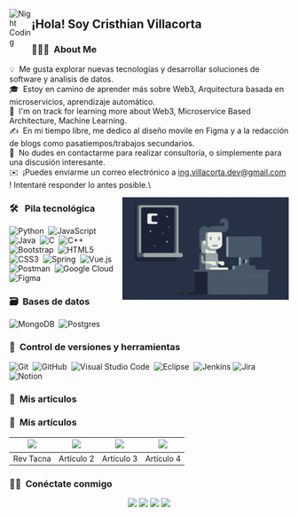 

<img alt="Night Coding" src="./assets/Hand%20Wave.gif" width='40' align="left"/><h2 align="left">¡Hola! Soy Cristhian Villacorta</h2>

<!-- ## 👋 &nbsp;Hey there! I'm Aditya Kanoi -->

### 👨🏻‍💻 &nbsp;About Me

💡 &nbsp;Me gusta explorar nuevas tecnologías y desarrollar soluciones de software y analisis de datos.\
🎓 &nbsp;Estoy en camino de aprender más sobre Web3, Arquitectura basada en microservicios, aprendizaje automático.\
🌱 &nbsp;I'm on track for learning more about Web3, Microservice Based Architecture, Machine Learning.\
✍️ &nbsp;En mi tiempo libre, me dedico al diseño movile en Figma y a la redacción de blogs como pasatiempos/trabajos secundarios.\
💬 &nbsp;No dudes en contactarme para realizar consultoría, o simplemente para una discusión interesante.\
✉️ &nbsp;¡Puedes enviarme un correo electrónico a ing.villacorta.dev@gmail.com ! Intentaré responder lo antes posible.\


<img alt="Night Coding" src="https://raw.githubusercontent.com/AVS1508/AVS1508/master/assets/Night-Coding.gif" align="right"/>

### 🛠 &nbsp; Pila tecnológica

![Python](https://img.shields.io/badge/python-3670A0?style=for-the-badge&logo=python&logoColor=ffdd54)&nbsp;
![JavaScript](https://img.shields.io/badge/javascript-%23323330.svg?style=for-the-badge&logo=javascript&logoColor=%23F7DF1E)&nbsp;
![Java](https://img.shields.io/badge/java-%23ED8B00.svg?style=for-the-badge&logo=java&logoColor=white)&nbsp;
![C](https://img.shields.io/badge/c-%2300599C.svg?style=for-the-badge&logo=c&logoColor=white)&nbsp;
![C++](https://img.shields.io/badge/c++-%2300599C.svg?style=for-the-badge&logo=c%2B%2B&logoColor=white)&nbsp;
![Bootstrap](https://img.shields.io/badge/bootstrap-%23563D7C.svg?style=for-the-badge&logo=bootstrap&logoColor=white)&nbsp;
![HTML5](https://img.shields.io/badge/html5-%23E34F26.svg?style=for-the-badge&logo=html5&logoColor=white)&nbsp;
![CSS3](https://img.shields.io/badge/css3-%231572B6.svg?style=for-the-badge&logo=css3&logoColor=white)&nbsp;
![Spring](https://img.shields.io/badge/spring-%236DB33F.svg?style=for-the-badge&logo=spring&logoColor=white)&nbsp;
![Vue.js](https://img.shields.io/badge/vuejs-%2335495e.svg?style=for-the-badge&logo=vuedotjs&logoColor=%234FC08D)&nbsp;
![Postman](https://img.shields.io/badge/Postman-FF6C37?style=for-the-badge&logo=postman&logoColor=white)&nbsp;
![Google Cloud](https://img.shields.io/badge/GoogleCloud-%234285F4.svg?style=for-the-badge&logo=google-cloud&logoColor=white)&nbsp;
![Figma](https://img.shields.io/badge/figma-%23F24E1E.svg?style=for-the-badge&logo=figma&logoColor=white)&nbsp;

### 🗃 &nbsp;Bases de datos

![MongoDB](https://img.shields.io/badge/MongoDB-%234ea94b.svg?style=for-the-badge&logo=mongodb&logoColor=white)&nbsp;
![Postgres](https://img.shields.io/badge/postgres-%23316192.svg?style=for-the-badge&logo=postgresql&logoColor=white)&nbsp;


### 🧰 &nbsp;Control de versiones y herramientas

![Git](https://img.shields.io/badge/git-%23F05033.svg?style=for-the-badge&logo=git&logoColor=white)&nbsp;
![GitHub](https://img.shields.io/badge/github-%23121011.svg?style=for-the-badge&logo=github&logoColor=white)&nbsp;
![Visual Studio Code](https://img.shields.io/badge/Visual%20Studio%20Code-0078d7.svg?style=for-the-badge&logo=visual-studio-code&logoColor=white)&nbsp;
![Eclipse](https://img.shields.io/badge/Eclipse-FE7A16.svg?style=for-the-badge&logo=Eclipse&logoColor=white)&nbsp;
![Jenkins](https://img.shields.io/badge/jenkins-%232C5263.svg?style=for-the-badge&logo=jenkins&logoColor=white)
![Jira](https://img.shields.io/badge/jira-%230A0FFF.svg?style=for-the-badge&logo=jira&logoColor=white)&nbsp;
![Notion](https://img.shields.io/badge/Notion-%23000000.svg?style=for-the-badge&logo=notion&logoColor=white)&nbsp;


### 📜 &nbsp;Mis articulos


### 📜 &nbsp;Mis artículos

| [<img src="https://cvidal.onrender.com/assets/img/articulo1.jpg" width="60" />](https://revistas.upt.edu.pe/ojs/index.php/ingenieria/article/view/794) | [<img src="https://cvidal.onrender.com/assets/img/articulo3.jpg" width="60" />](https://34.223.92.154/index.php/IRR/article/view/1171) | [<img src="https://cvidal.onrender.com/assets/img/articulo2.jpg" width="60" />](https://revistas.unh.edu.pe/index.php/ricci/article/view/383) | [<img src="https://cvidal.onrender.com/assets/img/articulo4.png" width="60" />](http://revistas.unu.edu.pe/index.php/iu/article/view/120) |
|---|---|---|---|
| Rev Tacna | Artículo 2 | Artículo 3 | Artículo 4 |



### 🤝🏻 &nbsp;Conéctate conmigo

<p align="center">
<a href="https://www.linkedin.com/in/cristhian-aldair-villacorta-vidal-218a68322/"><img src="https://img.shields.io/badge/-Cristhian%20Villacorta%20Vidal-0077B5?style=flat&logo=Linkedin&logoColor=white"/></a>
<a href="mailto:ing.villacorta.dev@gmail.com"><img src="https://img.shields.io/badge/-IngCristhian-D14836?style=flat&logo=Gmail&logoColor=white"/></a>
<a href="https://www.instagram.com/cristhianvav/"><img src="https://img.shields.io/badge/-Cristhianvav-E4405F?style=flat&logo=Instagram&logoColor=white"/></a>
<a href="https://www.facebook.com/cristian.villacortavidal"><img src="https://img.shields.io/badge/-CristhianVi-1877F2?style=flat&logo=Facebook&logoColor=white"/></a>
</p>
